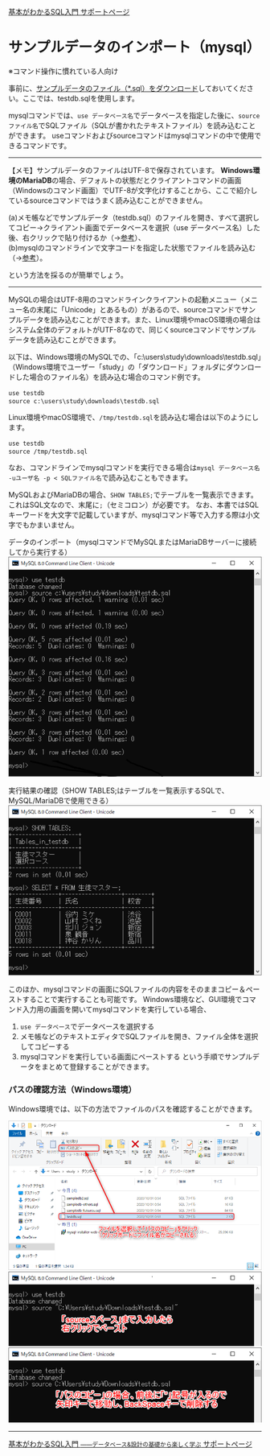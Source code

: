 [基本がわかるSQL入門 サポートページ](https://nisim-m.github.io/sqlbook/) 
# サンプルデータのインポート（mysql）
※コマンド操作に慣れている人向け

事前に、[サンプルデータのファイル（*.sql）をダウンロード](/#sampledata)しておいてください。ここでは、testdb.sqlを使用します。

mysqlコマンドでは、`use データベース名`でデータベースを指定した後に、`source ファイル名`でSQLファイル（SQLが書かれたテキストファイル）を読み込むことができます。
useコマンドおよびsourceコマンドはmysqlコマンドの中で使用できるコマンドです。

----
【メモ】サンプルデータのファイルはUTF-8で保存されています。
**Windows環境のMariaDB**の場合、デフォルトの状態だとクライアントコマンドの画面（Windowsのコマンド画面）でUTF-8が文字化けすることから、ここで紹介しているsourceコマンドではうまく読み込むことができません。

(a)メモ帳などでサンプルデータ（testdb.sql）のファイルを開き、すべて選択してコピー→クライアント画面でデータベースを選択（use データベース名）した後、右クリックで貼り付けるか（→[参考](import-psql.md#ptnB)）、  
(b)mysqlのコマンドラインで文字コードを指定した状態でファイルを読み込む（→[参考](install-windows.md#import-mariadb-mysql)）。

という方法を採るのが簡単でしょう。

----

MySQLの場合はUTF-8用のコマンドラインクライアントの起動メニュー（メニュー名の末尾に「Unicode」とあるもの）があるので、sourceコマンドでサンプルデータを読み込むことができます。また、Linux環境やmacOS環境の場合はシステム全体のデフォルトがUTF-8なので、同じくsourceコマンドでサンプルデータを読み込むことができます。

以下は、Windows環境のMySQLでの、「c:\users\study\downloads\testdb.sql」（Windows環境でユーザー「study」の「ダウンロード」フォルダにダウンロードした場合のファイル名）を読み込む場合のコマンド例です。

```
use testdb
source c:\users\study\downloads\testdb.sql
```

Linux環境やmacOS環境で、`/tmp/testdb.sql`を読み込む場合は以下のようにします。

```
use testdb
source /tmp/testdb.sql
```

なお、コマンドラインでmysqlコマンドを実行できる場合は`mysql データベース名 -uユーザ名 -p < SQLファイル名`で読み込むこともできます。

MySQLおよびMariaDBの場合、`SHOW TABLES;`でテーブルを一覧表示できます。これはSQL文なので、末尾に`;`（セミコロン）が必要です。
なお、本書ではSQLキーワードを大文字で記載していますが、mysqlコマンド等で入力する際は小文字でもかまいません。

データのインポート（mysqlコマンドでMySQLまたはMariaDBサーバーに接続してから実行する）  
<a href="images/2020-10-01-01-09-54.png"><img src="images/2020-10-01-01-09-54.png" /></a>

実行結果の確認（SHOW TABLES;はテーブルを一覧表示するSQLで、MySQL/MariaDBで使用できる）  
<a href="images/2020-10-01-01-10-06.png"><img src="images/2020-10-01-01-10-06.png" /></a>

このほか、mysqlコマンドの画面にSQLファイルの内容をそのままコピー＆ペーストすることで実行することも可能です。
Windows環境など、GUI環境でコマンド入力用の画面を開いてmysqlコマンドを実行している場合、
1. `use データベース`でデータベースを選択する
1. メモ帳などのテキストエディタでSQLファイルを開き、ファイル全体を選択してコピーする
1. mysqlコマンドを実行している画面にペーストする
という手順でサンプルデータをまとめて登録することができます。

### パスの確認方法（Windows環境）  

Windows環境では、以下の方法でファイルのパスを確認することができます。

<a href="images/2020-10-01-01-23-16.png"><img src="images/2020-10-01-01-23-16.png" /></a>
<a href="images/2020-10-01-01-26-18.png"><img src="images/2020-10-01-01-26-18.png" /></a>
<a href="images/2020-10-01-01-27-50.png"><img src="images/2020-10-01-01-27-50.png" /></a>

----
[基本がわかるSQL入門 <small>——データベース&設計の基礎から楽しく学ぶ</small> サポートページ](https://nisim-m.github.io/sqlbook/)




